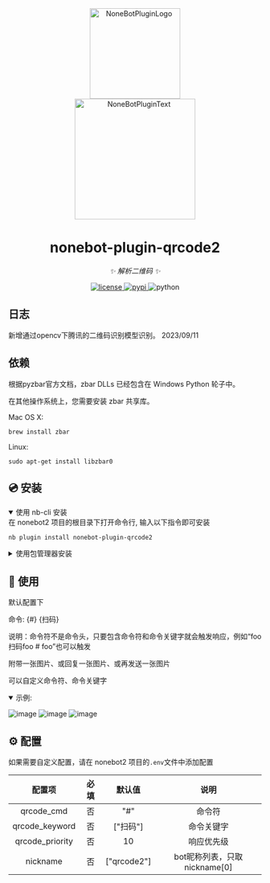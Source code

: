 <div align="center">
  <a href="https://v2.nonebot.dev/store"><img src="https://github.com/A-kirami/nonebot-plugin-template/blob/resources/nbp_logo.png" width="180" height="180" alt="NoneBotPluginLogo"></a>
  <br>
  <a href="https://v2.nonebot.dev/store"><img src="https://github.com/A-kirami/nonebot-plugin-template/blob/resources/NoneBotPlugin.svg" width="240" alt="NoneBotPluginText"></a>
</div>

<div align="center">

# nonebot-plugin-qrcode2

_✨ 解析二维码 ✨_


<a href="./LICENSE">
    <img src="https://img.shields.io/github/license/tomorinao-www/nonebot-plugin-qrcode2.svg" alt="license">
</a>
<a href="https://pypi.python.org/pypi/nonebot-plugin-qrcode2">
    <img src="https://img.shields.io/pypi/v/nonebot-plugin-qrcode2.svg" alt="pypi">
</a>
<img src="https://img.shields.io/badge/python-3.10+-blue.svg" alt="python">

</div>



## 日志

新增通过opencv下腾讯的二维码识别模型识别。 2023/09/11

## 依赖

根据pyzbar官方文档，zbar DLLs 已经包含在 Windows Python 轮子中。

在其他操作系统上，您需要安装 zbar 共享库。

Mac OS X:

    brew install zbar

Linux:

    sudo apt-get install libzbar0

## 💿 安装

<details open>
<summary>使用 nb-cli 安装</summary>
在 nonebot2 项目的根目录下打开命令行, 输入以下指令即可安装

    nb plugin install nonebot-plugin-qrcode2

</details>

<details>
<summary>使用包管理器安装</summary>
在 nonebot2 项目的插件目录下, 打开命令行, 根据你使用的包管理器, 输入相应的安装命令


    pip install nonebot-plugin-qrcode2
    


打开 nonebot2 项目根目录下的 `pyproject.toml` 文件, 在 `[tool.nonebot]` 部分追加写入

    plugins = ["nonebot-plugin-qrcode2"]

</details>

## 🎉 使用

默认配置下

命令: {#} {扫码}

说明：命令符不是命令头，只要包含命令符和命令关键字就会触发响应，例如“foo扫码foo # foo”也可以触发

附带一张图片、或回复一张图片、或再发送一张图片

可以自定义命令符、命令关键字

<details open>
<summary>示例:</summary>
  
![image](./img/use_ex01.jpg)
![image](./img/use_ex02.jpg)
![image](./img/use_ex03.jpg)

</details>

## ⚙️ 配置

如果需要自定义配置，请在 nonebot2 项目的`.env`文件中添加配置

| 配置项                 | 必填 | 默认值                 | 说明 |
|:----------------------:|:---:|:----------------------:|:----:|
| qrcode_cmd         | 否 | "#"                     | 命令符 |
| qrcode_keyword     | 否 | ["扫码"] | 命令关键字 |
| qrcode_priority    | 否 | 10                      | 响应优先级 |
| nickname               | 否 | ["qrcode2"]         | bot昵称列表，只取nickname[0] |
